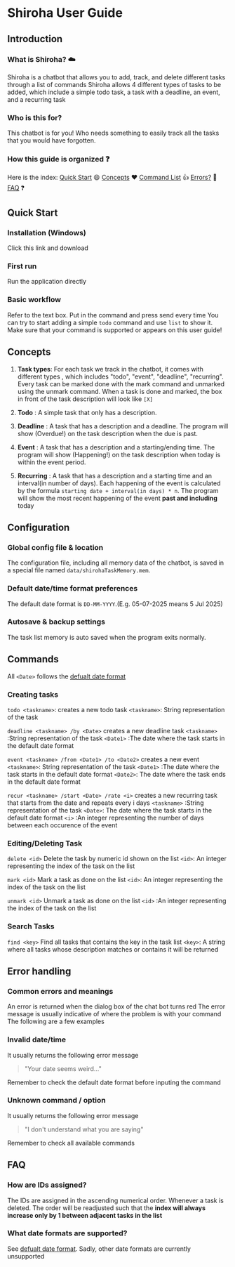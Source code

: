 # Shiroha User Guide 
## Introduction
### What is Shiroha? :cloud:
Shiroha is a chatbot that allows you to add, track, and delete different tasks through a list of commands
Shiroha allows 4 different types of tasks to be added, which include a simple todo task, a task with a deadline, an event, and a recurring task
### Who is this for?
This chatbot is for you! Who needs something to easily track all the tasks that you would have forgotten.
### How this guide is organized :question:
Here is the index:
[Quick Start](#quick-start) :smile:
[Concepts](#concepts) :heart:
[Command List](#commands) :+1:
[Errors?](#error-handling) :bug:
[FAQ](#faq) :question:


## Quick Start

### Installation (Windows)
Click this link and download
### First run
Run the application directly 
### Basic workflow 
Refer to the text box. Put in the command and press send every time
You can try to start adding a simple `todo` command and use `list` to show it.
Make sure that your command is supported or appears on this user guide!

## Concepts

1. **Task types**: For each task we track in the chatbot, it comes with different types , which includes "todo", "event", "deadline", "recurring". 
Every task can be marked done with the mark command and unmarked using the unmark command. When a task is done and marked, the box in front of the task description will look like `[X]`


2. **Todo** : A simple task that only has a description.

3. **Deadline** : A  task that has a description and a deadline. The program will show (Overdue!) on the task description when the due is past.

4. **Event** : A task that has a description and a starting/ending time. The program will show (Happening!) on the task description when today is within the event period.

5. **Recurring** : A task that has a description and a starting time and an interval(in number of days). Each happening of the event is calculated by the formula `starting date + interval(in days) * n`. The program will show the most recent happening of the event **past and including** today

## Configuration

### Global config file & location
The configuration file, including all memory data of the chatbot, is saved in a special file named `data/shirohaTaskMemory.mem`.

### Default date/time format preferences
The default date format is `DD-MM-YYYY`.(E.g. 05-07-2025 means 5 Jul 2025)

### Autosave & backup settings
The task list memory is auto saved when the program exits normally.

## Commands 

All `<Date>` follows the [defualt date format](#default-datetime-format-preferences)
### Creating tasks
`todo <taskname>`: creates a new todo task
  `<taskname>`: String representation of the task

`deadline <taskname> /by <Date>` creates a new deadline task
  `<taskname>` :String representation of the task
  `<Date1>` :The date where the task starts in the default date format

 `event <taskname> /from <Date1> /to <Date2>` creates a new event
  `<taskname>`: String representation of the task
  `<Date1>` :The date where the task starts in the default date format
  `<Date2>`: The date where the task ends in the default date format

`recur <taskname> /start <Date> /rate <i>` creates a new recurring task that starts from the date and repeats every i days
  `<taskname>` :String representation of the task
  `<Date>`: The date where the task starts in the default date format
  `<i>` :An integer representing the number of days between each occurence of the event

### Editing/Deleting Task

`delete <id>` Delete the task by numeric id shown on the list
  `<id>`: An integer representing the index of the task on the list 

`mark <id>` Mark a task as done on the list 
`<id>`: An integer representing the index of the task on the list 

`unmark <id>` Unmark a task as done on the list 
`<id>` :An integer representing the index of the task on the list 

### Search Tasks
`find <key>` Find all tasks that contains the key in the task list
`<key>`: A string where all tasks whose description matches or contains it will be returned

## Error handling

### Common errors and meanings
An error is returned when the dialog box of the chat bot turns red 
The error message is usually indicative of where the problem is with your command
The following are a few examples 

### Invalid date/time
It usually returns the following error message  
>"Your date seems weird..."

Remember to check the default date format before inputing the command

### Unknown command / option
It usually returns the following error message  
>"I don't understand what you are saying"

Remember to check all available commands



## FAQ

### How are IDs assigned?
The IDs are assigned in the ascending numerical order.
Whenever a task is deleted. The order will be readjusted such that the **index will always increase only by 1 between adjacent tasks in the list**
### What date formats are supported?
See [defualt date format](#default-datetime-format-preferences).
Sadly, other date formats are currently unsupported


